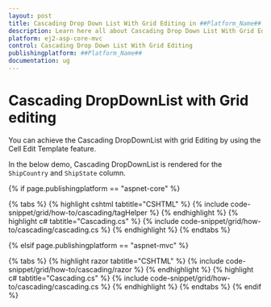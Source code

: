 ```yaml
---
layout: post
title: Cascading Drop Down List With Grid Editing in ##Platform_Name## Grid Component
description: Learn here all about Cascading Drop Down List With Grid Editing in Syncfusion ##Platform_Name## Grid component and more.
platform: ej2-asp-core-mvc
control: Cascading Drop Down List With Grid Editing
publishingplatform: ##Platform_Name##
documentation: ug
---
```



# Cascading DropDownList with Grid editing

You can achieve the Cascading DropDownList with grid Editing by using the Cell Edit Template feature.

In the below demo, Cascading DropDownList is rendered for the `ShipCountry` and `ShipState` column.

{% if page.publishingplatform == "aspnet-core" %}

{% tabs %}
{% highlight cshtml tabtitle="CSHTML" %}
{% include code-snippet/grid/how-to/cascading/tagHelper %}
{% endhighlight %}
{% highlight c# tabtitle="Cascading.cs" %}
{% include code-snippet/grid/how-to/cascading/cascading.cs %}
{% endhighlight %}
{% endtabs %}

{% elsif page.publishingplatform == "aspnet-mvc" %}

{% tabs %}
{% highlight razor tabtitle="CSHTML" %}
{% include code-snippet/grid/how-to/cascading/razor %}
{% endhighlight %}
{% highlight c# tabtitle="Cascading.cs" %}
{% include code-snippet/grid/how-to/cascading/cascading.cs %}
{% endhighlight %}
{% endtabs %}
{% endif %}

